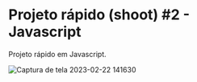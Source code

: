 # Projeto rápido (shoot) #2 - Javascript
Projeto rápido em Javascript.

![Captura de tela 2023-02-22 141630](https://user-images.githubusercontent.com/118373959/220706242-f687362d-56c3-45b7-a7cf-fa0912406080.png)
